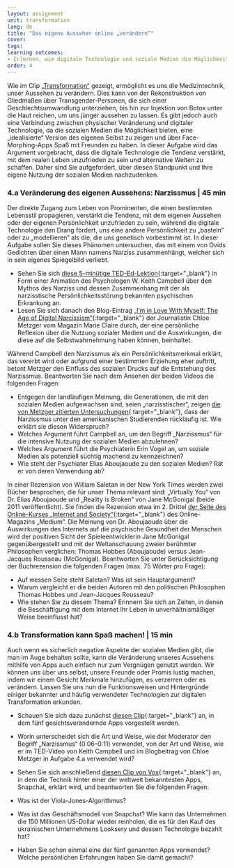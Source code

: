 ```yaml
---
layout: assignment
unit: transformation
lang: de
title: "Das eigene Aussehen online „verändern“"  
cover:
tags:
learning outcomes:
- Erlernen, wie digitale Technologie und soziale Medien die Möglichkeiten der Selbstgestaltung und des Experimentierens mit der Veränderung des eigenen Aussehens erweitern und wie Innovationen in der digitalen Technologie Apps hervorbringen, die zur Unterhaltung genutzt werden können
order: 4
---
```

Wie im Clip [„Transformation“](https://ranke2.uni.lu/de/u/transformation/#c-clip.de) gezeigt, ermöglicht es uns die Medizintechnik, unser Aussehen zu verändern. Dies kann von der Rekonstruktion von Gliedmaßen über Transgender-Personen, die sich einer Geschlechtsumwandlung unterziehen, bis hin zur Injektion von Botox unter die Haut reichen, um uns jünger aussehen zu lassen. Es gibt jedoch auch eine Verbindung zwischen physischer Veränderung und digitaler Technologie, da die sozialen Medien die Möglichkeit bieten, eine „idealisierte“ Version des eigenen Selbst zu zeigen und über Face-Morphing-Apps Spaß mit Freunden zu haben. In dieser Aufgabe wird das Argument vorgebracht, dass die digitale Technologie die Tendenz verstärkt, mit dem realen Leben unzufrieden zu sein und alternative Welten zu schaffen. Daher sind Sie aufgefordert, über diesen Standpunkt und Ihre eigene Nutzung der sozialen Medien nachzudenken.

<!-- more -->

<!-- briefing-student -->



### 4.a Veränderung des eigenen Aussehens: Narzissmus | 45 min 
<!-- section-contents -->

Der direkte Zugang zum Leben von Prominenten, die einen bestimmten Lebensstil propagieren, verstärkt die Tendenz, mit dem eigenen Aussehen oder der eigenen Persönlichkeit unzufrieden zu sein, während die digitale Technologie den Drang fördert, uns eine andere Persönlichkeit zu „basteln“ oder zu „modellieren“ als die, die uns genetisch vorbestimmt ist. In dieser Aufgabe sollen Sie dieses Phänomen untersuchen, das mit einem von Ovids Gedichten über einen Mann namens Narziss zusammenhängt, welcher sich in sein eigenes Spiegelbild verliebt.

- Sehen Sie sich [diese 5-minütige TED-Ed-Lektion](https://youtu.be/arJLy3hX1E8){:target="_blank"} in Form einer Animation des Psychologen W. Keith Campbell über den Mythos des Narziss und dessen Zusammenhang mit der als narzisstische Persönlichkeitsstörung bekannten psychischen Erkrankung an.
- Lesen Sie sich danach den Blog-Eintrag [„I’m in Love With Myself: The Age of Digital Narcissism“](https://www.marieclaire.com/culture/a16767138/social-media-narcissism/){:target="_blank"} der Journalistin Chloe Metzger vom Magazin Marie Claire durch, der eine persönliche Reflexion über die Nutzung sozialer Medien und die Auswirkungen, die diese auf die Selbstwahrnehmung haben können, beinhaltet.

Während Campbell den Narzissmus als ein Persönlichkeitsmerkmal erklärt, das vererbt wird oder aufgrund einer bestimmten Erziehung eher auftritt, betont Metzger den Einfluss des sozialen Drucks auf die Entstehung des Narzissmus. Beantworten Sie nach dem Ansehen der beiden Videos die folgenden Fragen:

- Entgegen der landläufigen Meinung, die Generationen, die mit den sozialen Medien aufgewachsen sind, seien „narzisstischer“, zeigen [die von Metzger zitierten Untersuchungen](https://www.ncbi.nlm.nih.gov/pubmed/29065280){:target="_blank"}, dass der Narzissmus unter den amerikanischen Studierenden rückläufig ist. Wie erklärt sie diesen Widerspruch?
- Welches Argument führt Campbell an, um den Begriff „Narzissmus“ für die intensive Nutzung der sozialen Medien abzulehnen?
- Welches Argument führt die Psychiaterin Erin Vogel an, um soziale Medien als potenziell süchtig machend zu kennzeichnen?
- Wie steht der Psychiater Elias Aboujaoude zu den sozialen Medien? Rät er von deren Verwendung ab?

In einer Rezension von William Saletan in der New York Times werden zwei Bücher besprochen, die für unser Thema relevant sind: „Virtually You“ von Dr. Elias Aboujaoude und „Reality is Broken“ von Jane McGonigal (beide 2011 veröffentlicht). Sie finden die Rezension etwa im 2. Drittel [der Seite des Online-Kurses „Internet and Society“](https://medium.com/@bhsecinternet/thursday-october-8-class-5-16646a58f4de){:target="_blank"} des Online-Magazins „Medium“. Die Meinung von Dr. Aboujaoude über die Auswirkungen des Internets auf die psychische Gesundheit der Menschen wird der positiven Sicht der Spieleentwicklerin Jane McGonigal gegenübergestellt und mit der Weltanschauung zweier berühmter Philosophen verglichen: Thomas Hobbes (Aboujaoude) versus Jean-Jacques Rousseau (McGonigal). Beantworten Sie unter Berücksichtigung der Buchrezension die folgenden Fragen (max. 75 Wörter pro Frage):

- Auf wessen Seite steht Saletan? Was ist sein Hauptargument?
- Warum vergleicht er die beiden Autoren mit den politischen Philosophen Thomas Hobbes und Jean-Jacques Rousseau?
- Wie stehen Sie zu diesem Thema? Erinnern Sie sich an Zeiten, in denen die Beschäftigung mit dem Internet Ihr Leben in unverhältnismäßiger Weise beeinflusst hat?



<!-- section -->  

### 4.b Transformation kann Spaß machen! | 15 min 
<!-- section-contents -->

Auch wenn es sicherlich negative Aspekte der sozialen Medien gibt, die man im Auge behalten sollte, kann die Veränderung unseres Aussehens mithilfe von Apps auch einfach nur zum Vergnügen genutzt werden. Wir können uns über uns selbst, unsere Freunde oder Promis lustig machen, indem wir einem Gesicht Merkmale hinzufügen, es verzerren oder es verändern. Lassen Sie uns nun die Funktionsweisen und Hintergründe einiger bekannter und häufig verwendeter Technologien zur digitalen Transformation erkunden.

- Schauen Sie sich dazu zunächst [diesen Clip](https://www.youtube.com/watch?v=LN-5fJS_SBs){:target="_blank"} an, in dem fünf gesichtsverändernde Apps vorgestellt werden.
- Worin unterscheidet sich die Art und Weise, wie der Moderator den Begriff „Narzissmus“ (0:06–0:11) verwendet, von der Art und Weise, wie er im TED-Video von Keith Campbell und im Blogbeitrag von Chloe Metzger in Aufgabe 4.a verwendet wird?

- Sehen Sie sich anschließend [diesen Clip von Vox](https://youtu.be/Pc2aJxnmzh0){:target="_blank"} an, in dem die Technik hinter einer der weltweit bekanntesten Apps, Snapchat, erklärt wird, und beantworten Sie die folgenden Fragen:
- Was ist der Viola-Jones-Algorithmus?
- Was ist das Geschäftsmodell von Snapchat? Wie kann das Unternehmen die 150 Millionen US-Dollar wieder reinholen, die es für den Kauf des ukrainischen Unternehmens Looksery und dessen Technologie bezahlt hat?
- Haben Sie schon einmal eine der fünf genannten Apps verwendet? Welche persönlichen Erfahrungen haben Sie damit gemacht?



<!-- briefing-teacher -->


